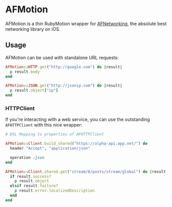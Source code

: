 # AFMotion

AFMotion is a thin RubyMotion wrapper for [AFNetworking](https://github.com/AFNetworking/AFNetworking), the absolute best networking library on iOS.

## Usage

AFMotion can be used with standalone URL requests:

```ruby
AFMotion::HTTP.get("http://google.com") do |result|
  p result.body
end

AFMotion::JSON.get("http://jsonip.com") do |result|
  p result.object["ip"]
end
```

### HTTPClient

If you're interacting with a web service, you can use the outstanding `AFHTTPClient` with this nice wrapper:

```ruby
# DSL Mapping to properties of AFHTTPClient

AFMotion::Client.build_shared("https://alpha-api.app.net/") do
  header "Accept", "application/json"

  operation :json
end

AFMotion::Client.shared.get("stream/0/posts/stream/global") do |result|
  if result.success?
    p result.object
  elsif result.failure?
    p result.error.localizedDescription
  end
end
```